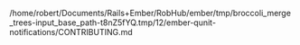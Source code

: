 /home/robert/Documents/Rails+Ember/RobHub/ember/tmp/broccoli_merge_trees-input_base_path-t8nZ5fYQ.tmp/12/ember-qunit-notifications/CONTRIBUTING.md